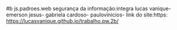  
 #b  js.padroes.web
 segurança da informação:integra
lucas vanique-
emerson jesus-
gabriela cardoso-
paulovinicios-
link do site:https: https://lucasvanique.github.io/trabalho.pw.2b/
